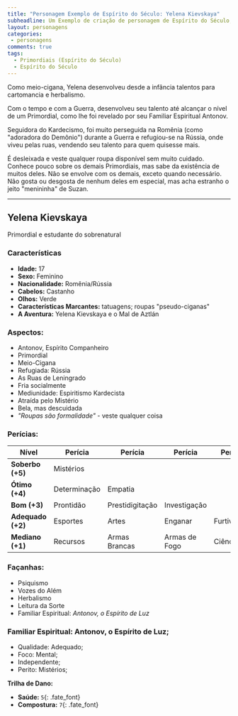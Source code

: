 ```yaml
---
title: "Personagem Exemplo de Espírito do Século: Yelena Kievskaya"
subheadline: Um Exemplo de criação de personagem de Espírito do Século, usando meu cenário pessoal Primordiais
layout: personagens
categories:
 - personagens
comments: true
tags:
  - Primordiais (Espírito do Século)
  - Espírito do Século
---
```


Como meio-cigana, Yelena desenvolveu desde a infância talentos para cartomancia e herbalismo. 

Com o tempo e com a Guerra, desenvolveu seu talento até alcançar o nível de um Primordial, como lhe foi revelado por seu Familiar Espiritual Antonov. 

Seguidora do Kardecismo, foi muito perseguida na Romênia (como "adoradora do Demônio") durante a Guerra e refugiou-se na Rússia, onde viveu pelas ruas, vendendo seu talento para quem quisesse mais. 

É desleixada e veste qualquer roupa disponível sem muito cuidado. Conhece pouco sobre os demais Primordiais, mas sabe da existência de muitos deles. Não se envolve com os demais, exceto quando necessário. Não gosta ou desgosta de nenhum deles em especial, mas acha estranho o jeito "menininha" de Suzan.

---

## Yelena Kievskaya

Primordial e estudante do sobrenatural 

### Características

+ **Idade:** 17
+ **Sexo:** Feminino
+ **Nacionalidade:** Romênia/Rússia
+ **Cabelos:** Castanho
+ **Olhos:** Verde
+ **Características Marcantes:** tatuagens; roupas "pseudo-ciganas"
+ **A Aventura:** Yelena Kievskaya e o Mal de Aztlán

###  Aspectos: 

+ Antonov, Espírito Companheiro 
+ Primordial 
+ Meio-Cigana 
+ Refugiada: Rússia 
+ As Ruas de Leningrado 
+ Fria socialmente
+ Mediunidade: Espiritismo Kardecista 
+ Atraída pelo Mistério 
+ Bela, mas descuidada 
+ _"Roupas são formalidade"_ - veste qualquer coisa

### Perícias: 

| **Nível** | **Perícia** | **Perícia** | **Perícia** | **Perícia** | **Perícia** |
|-|-|-|-|-|-|
| __Soberbo (+5)__ | Mistérios | | | | |
| __Ótimo (+4)__ | Determinação | Empatia | | | |
| __Bom (+3)__ | Prontidão | Prestidigitação | Investigação | | |
| __Adequado (+2)__ | Esportes | Artes | Enganar | Furtividade | |
| __Mediano (+1)__ | Recursos | Armas Brancas | Armas de Fogo | Ciência | Sobrevivência |

### Façanhas: 

+ Psiquismo 
+ Vozes do Além
+ Herbalismo
+ Leitura da Sorte
+ Familiar Espiritual: _Antonov, o Espírito de Luz_

### **Familiar Espiritual:** Antonov, o Espírito de Luz; 

+ Qualidade: Adequado;
+ Foco: Mental;
+ Independente;
+ Perito: Mistérios;


**Trilha de Dano:**

+  **Saúde:** `5`{: .fate_font}
+  **Compostura:** `7`{: .fate_font}
